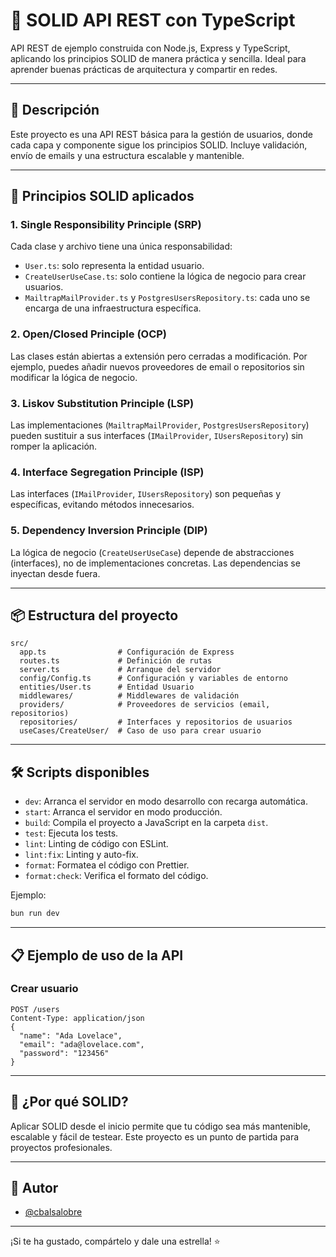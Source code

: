 # 🚀 SOLID API REST con TypeScript

API REST de ejemplo construida con Node.js, Express y TypeScript, aplicando los principios SOLID de manera práctica y sencilla. Ideal para aprender buenas prácticas de arquitectura y compartir en redes.

---

## 📝 Descripción
Este proyecto es una API REST básica para la gestión de usuarios, donde cada capa y componente sigue los principios SOLID. Incluye validación, envío de emails y una estructura escalable y mantenible.

---

## 🧩 Principios SOLID aplicados

### 1. **Single Responsibility Principle (SRP)**
Cada clase y archivo tiene una única responsabilidad:
- `User.ts`: solo representa la entidad usuario.
- `CreateUserUseCase.ts`: solo contiene la lógica de negocio para crear usuarios.
- `MailtrapMailProvider.ts` y `PostgresUsersRepository.ts`: cada uno se encarga de una infraestructura específica.

### 2. **Open/Closed Principle (OCP)**
Las clases están abiertas a extensión pero cerradas a modificación. Por ejemplo, puedes añadir nuevos proveedores de email o repositorios sin modificar la lógica de negocio.

### 3. **Liskov Substitution Principle (LSP)**
Las implementaciones (`MailtrapMailProvider`, `PostgresUsersRepository`) pueden sustituir a sus interfaces (`IMailProvider`, `IUsersRepository`) sin romper la aplicación.

### 4. **Interface Segregation Principle (ISP)**
Las interfaces (`IMailProvider`, `IUsersRepository`) son pequeñas y específicas, evitando métodos innecesarios.

### 5. **Dependency Inversion Principle (DIP)**
La lógica de negocio (`CreateUserUseCase`) depende de abstracciones (interfaces), no de implementaciones concretas. Las dependencias se inyectan desde fuera.

---

## 📦 Estructura del proyecto

```
src/
  app.ts                # Configuración de Express
  routes.ts             # Definición de rutas
  server.ts             # Arranque del servidor
  config/Config.ts      # Configuración y variables de entorno
  entities/User.ts      # Entidad Usuario
  middlewares/          # Middlewares de validación
  providers/            # Proveedores de servicios (email, repositorios)
  repositories/         # Interfaces y repositorios de usuarios
  useCases/CreateUser/  # Caso de uso para crear usuario
```

---

## 🛠️ Scripts disponibles

- `dev`: Arranca el servidor en modo desarrollo con recarga automática.
- `start`: Arranca el servidor en modo producción.
- `build`: Compila el proyecto a JavaScript en la carpeta `dist`.
- `test`: Ejecuta los tests.
- `lint`: Linting de código con ESLint.
- `lint:fix`: Linting y auto-fix.
- `format`: Formatea el código con Prettier.
- `format:check`: Verifica el formato del código.

Ejemplo:
```bash
bun run dev
```

---

## 📋 Ejemplo de uso de la API

### Crear usuario
```http
POST /users
Content-Type: application/json
{
  "name": "Ada Lovelace",
  "email": "ada@lovelace.com",
  "password": "123456"
}
```

---

## 🌱 ¿Por qué SOLID?
Aplicar SOLID desde el inicio permite que tu código sea más mantenible, escalable y fácil de testear. Este proyecto es un punto de partida para proyectos profesionales.

---

## 📣 Autor
- [@cbalsalobre](https://github.com/cbalsalobre)

---

¡Si te ha gustado, compártelo y dale una estrella! ⭐
